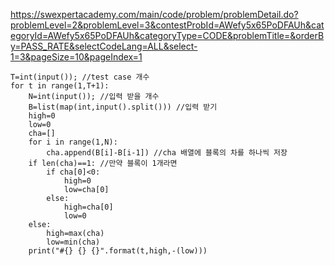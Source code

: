 https://swexpertacademy.com/main/code/problem/problemDetail.do?problemLevel=2&problemLevel=3&contestProbId=AWefy5x65PoDFAUh&categoryId=AWefy5x65PoDFAUh&categoryType=CODE&problemTitle=&orderBy=PASS_RATE&selectCodeLang=ALL&select-1=3&pageSize=10&pageIndex=1

    T=int(input()); //test case 개수
    for t in range(1,T+1):
        N=int(input()); //입력 받을 개수
        B=list(map(int,input().split())) //입력 받기
        high=0 
        low=0
        cha=[]
        for i in range(1,N):
            cha.append(B[i]-B[i-1]) //cha 배열에 블록의 차를 하나씩 저장
        if len(cha)==1: //만약 블록이 1개라면
            if cha[0]<0:
                high=0 
                low=cha[0]
            else:
                high=cha[0]
                low=0
        else:
            high=max(cha)
            low=min(cha)
        print("#{} {} {}".format(t,high,-(low)))









